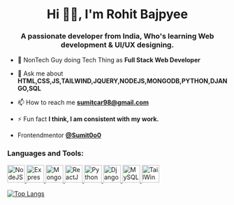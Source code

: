 
<h1 align="center">Hi 👋🏿, I'm Rohit Bajpyee </h1>
<h3 align="center">A passionate developer from India, Who's learning Web development & UI/UX designing.</h3>

- 🌱 NonTech Guy doing Tech Thing as **Full Stack Web Developer**

- 💬 Ask me about **HTML,CSS,JS,TAILWIND,JQUERY,NODEJS,MONGODB,PYTHON,DJANGO,SQL**

- 📫 How to reach me **sumitcar98@gmail.com**

- ⚡ Fun fact **I think, I am consistent with my work.**

<!-- <h3 align="left">Connect with me:</h3> -->

 - Frontendmentor  **<a href="https://www.frontendmentor.io/profile/Sumit0o0" target="_blank">@Sumit0o0</a>** 
<p align="left">
</p>

<h3 align="left">Languages and Tools:</h3>
<p align="left"> 
 <a href="https://nodejs.com" target="blank" rel="noreferrer"> 
  <img src="https://cdn.jsdelivr.net/gh/devicons/devicon/icons/nodejs/nodejs-original.svg" alt="NodeJS" width="40" height="40"/> 
 </a>
  <a href="https://expressjs.com" arget="blank" rel="noreferrer"> 
  <img src="https://cdn.jsdelivr.net/gh/devicons/devicon/icons/express/express-original.svg" alt="ExpressJS" width="40" height="40"/> 
 </a>
   <a href="https://www.mongodb.com/" arget="blank" rel="noreferrer"> 
  <img src="https://cdn.jsdelivr.net/gh/devicons/devicon/icons/mongodb/mongodb-original-wordmark.svg" alt="MongoDB" width="40" height="40"/> 
 </a>
    <a href="https://react.dev/" arget="blank" rel="noreferrer"> 
  <img src="https://cdn.jsdelivr.net/gh/devicons/devicon/icons/react/react-original-wordmark.svg" alt="ReactJS" width="40" height="40"/> 
    </a>
        <a href="https://www.python.org/" arget="blank" rel="noreferrer"> 
  <img src="https://cdn.jsdelivr.net/gh/devicons/devicon/icons/python/python-original-wordmark.svg" alt="Python" width="40" height="40"/> 
    </a>
            <a href="https://www.djangoproject.com/" arget="blank" rel="noreferrer"> 
  <img src="https://cdn.jsdelivr.net/gh/devicons/devicon/icons/django/django-plain.svg" alt="Django" width="40" height="40"/> 
    </a>
 <a href="https://www.mysql.com/" target="blank" rel="noreferrer"> 
  <img src="https://cdn.jsdelivr.net/gh/devicons/devicon/icons/mysql/mysql-original.svg" alt="MySQL" width="40" height="40"/> 
 </a>
  <a href="https://tailwindcss.com/" target="blank" rel="noreferrer"> 
  <img src="https://cdn.jsdelivr.net/gh/devicons/devicon/icons/tailwindcss/tailwindcss-original-wordmark.svg" alt="TailWind CSS" width="40" height="40"/> 
 </a>
 
 
</p>

[![Top Langs](https://github-readme-stats.vercel.app/api/top-langs/?username=rohit06-stack)](https://github.com/rohit06-stack/github-readme-stats)

